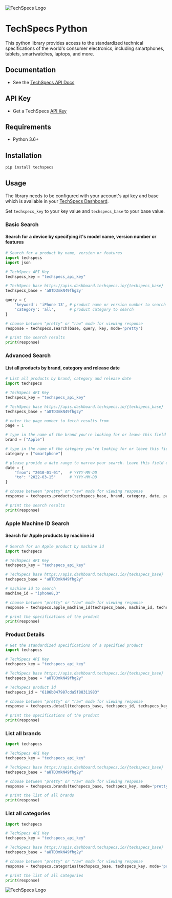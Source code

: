 ![TechSpecs Logo](https://i.imgur.com/g46n9F3.jpg)



# TechSpecs Python

This python library provides access to the standardized technical specifications of the world's consumer electronics, including smartphones, tablets, smartwatches, laptops, and more. 

## Documentation

-   See the [TechSpecs API Docs](https://techspecs.readme.io)

## API Key

-   Get a TechSpecs [API Key](https://developer.dashboard.techspecs.io/)


## Requirements

-   Python 3.6+


## Installation

```sh
pip install techspecs
```

## Usage

The library needs to be configured with your account's api key and base which is
available in your [TechSpecs Dashboard](https://developer.dashboard.techspecs.io/). 

Set `techspecs_key` to your key value and `techspecs_base` to your base value.

### Basic Search
#### Search for a device by specifying it's model name, version number or features 

```python
# Search for a product by name, version or features
import techspecs
import json

# TechSpecs API Key
techspecs_key = "techspecs_api_key"   

# TechSpecs base https://apis.dashboard.techspecs.io/{techspecs_base}
techspecs_base = 'a8TD3mkN49fhg2y'     

query = {
    'keyword': 'iPhone 13', # product name or version number to search 
    'category': 'all',      # product category to search
}

# choose between "pretty" or "raw" mode for viewing response
response = techspecs.search(base, query, key, mode='pretty') 

# print the search results
print(response)

```

### Advanced Search
#### List all products by brand, category and release date
```python
# List all products by brand, category and release date
import techspecs

# TechSpecs API Key
techspecs_key = "techspecs_api_key"     

# TechSpecs base https://apis.dashboard.techspecs.io/{techspecs_base}
techspecs_base = "a8TD3mkN49fhg2y"     

# enter the page number to fetch results from
page = 1    

# type in the name of the brand you're looking for or leave this field empty to see results from all brands
brand = ["Apple"]            

# type in the name of the category you're looking for or leave this field empty to see results from all categories
category = ["smartphone"] 

# please provide a date range to narrow your search. Leave this field empty to fetch all results from all dates
date = {                
    "from": "2010-01-01",   # YYYY-MM-DD
    "to": "2022-03-15"      # YYYY-MM-DD
}

# choose between "pretty" or "raw" mode for viewing response
response = techspecs.products(techspecs_base, brand, category, date, page, techspecs_key, mode='pretty') 

# print the search results
print(response)
```

### Apple Machine ID Search
#### Search for Apple products by machine id
```python
# Search for an Apple product by machine id
import techspecs

# TechSpecs API Key
techspecs_key = "techspecs_api_key"

# TechSpecs base https://apis.dashboard.techspecs.io/{techspecs_base}
techspecs_base = "a8TD3mkN49fhg2y"

# machine id to search
machine_id = "iphone8,3"

# choose between "pretty" or "raw" mode for viewing response
response = techspecs.apple_machine_id(techspecs_base, machine_id, techspecs_key, mode='pretty')

# print the specifications of the product
print(response)
```

### Product Details

```python
# Get the standardized specifications of a specified product
import techspecs

# TechSpecs API Key
techspecs_key = "techspecs_api_key"

# TechSpecs base https://apis.dashboard.techspecs.io/{techspecs_base}
techspecs_base = "a8TD3mkN49fhg2y"

# TechSpecs product id 
techspecs_id = "6186b047987cda5f88311983"           

# choose between "pretty" or "raw" mode for viewing response
response = techspecs.detail(techspecs_base, techspecs_id, techspecs_key, mode='pretty') 

# print the specifications of the product
print(response)

```

### List all brands
```python
import techspecs

# TechSpecs API Key
techspecs_key = "techspecs_api_key"          

# TechSpecs base https://apis.dashboard.techspecs.io/{techspecs_base}
techspecs_base = "a8TD3mkN49fhg2y"         

# choose between "pretty" or "raw" mode for viewing response
response = techspecs.brands(techspecs_base, techspecs_key, mode='pretty') 

# print the list of all brands
print(response)


```
### List all categories    
```python
import techspecs

# TechSpecs API Key
techspecs_key = "techspecs_api_key" 

# TechSpecs base https://apis.dashboard.techspecs.io/{techspecs_base}
techspecs_base = "a8TD3mkN49fhg2y"    

# choose between "pretty" or "raw" mode for viewing response
response = techspecs.categories(techspecs_base, techspecs_key, mode='pretty') 

# print the list of all categories
print(response)

```




![TechSpecs Logo](https://i.imgur.com/8J8GmDe.jpg)


